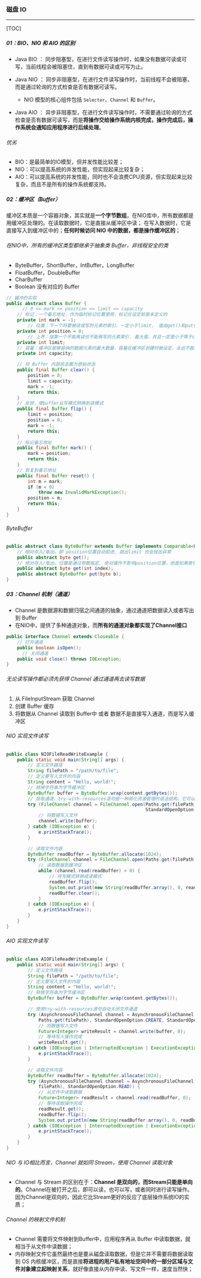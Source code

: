 ### 磁盘 IO

------

[TOC]


##### 01：BIO、NIO 和 AIO 的区别

- Java BIO ： 同步阻塞型，在进行文件读写操作时，如果没有数据可读或可写，当前线程会被阻塞住，直到有数据可读或可写为止。
- Java NIO ： 同步非阻塞型，在进行文件读写操作时，当前线程不会被阻塞，而是通过轮询的方式检查是否有数据可读写。
  - NIO 模型的核心组件包括 `Selector`、`Channel` 和 `Buffer`。

- Java AIO ： 异步非阻塞型，在进行文件读写操作时，不需要通过轮询的方式检查是否有数据可读写，而是**将操作交给操作系统内核完成，操作完成后，操作系统会通知应用程序进行后续处理**。

###### 优劣

- BIO：是最简单的IO模型，但并发性能比较差；
- NIO：可以提高系统的并发性能，但实现起来比较复杂；
- AIO：可以提高系统的并发性能，同时也不会浪费CPU资源，但实现起来比较复杂，而且不是所有的操作系统都支持。

##### 02：缓冲区（Buffer）

​	缓冲区本质是一个容器对象，其实就是**一个字节数组**，在NIO库中，所有数据都是用缓冲区处理的。在读取数据时，它是直接从缓冲区中读； 在写入数据时，它是直接写入到缓冲区中的；**任何时候访问 NIO 中的数据，都是操作缓冲区的**；

###### 在NIO中，所有的缓冲区类型都继承于抽象类 Buffer，非线程安全的类

- ByteBuffer，ShortBuffer，IntBuffer，LongBuffer
- FloatBuffer，DoubleBuffer
- CharBuffer
- Boolean 没有对应的 Buffer

```java
// 缓冲的实现
public abstract class Buffer {
	  // 0 <= mark <= position <= limit <= capacity 
    // 标记：一个备忘地址，作为临时标记位置使用，标记在设定前是未定义的
    private int mark = -1;
		// 位置：下一个将要被读或写的元素的索引，一定小于limit， 值由get()和put()方法的调用来更新
    private int position = 0;
		// 上界：指第一个不能再读也不能再写的元素索引. 最大值，并且一定是小于等于capacity的
    private int limit;
    // 容量：缓冲区能够容纳的数据元素的最大数量，容量在缓冲区创建时被设定，永远不能改变
    private int capacity;

  	// 将 Buffer 内部状态置为原始状态
  	public final Buffer clear() {
        position = 0;
        limit = capacity;
        mark = -1;
        return this;
    }
  	// 反转，使buffer从写模式转换到读模式
  	public final Buffer flip() {
        limit = position;
        position = 0;
        mark = -1;
        return this;
    }
  	// 标记备忘地址
  	public final Buffer mark() {
        mark = position;
        return this;
    }
  	// 恢复到备忘地址
    public final Buffer reset() {
        int m = mark;
        if (m < 0)
            throw new InvalidMarkException();
        position = m;
        return this;
    }
}
```

###### ByteBuffer

```java
public abstract class ByteBuffer extends Buffer implements Comparable<ByteBuffer>{
    // 相对存入/取出，即 position位置自动前进, 超出limit 也会抛出异常
    public abstract byte get();
    // 绝对存入/取出，位置是通过参数指定, 绝对操作不影响position位置，但是如果索引位置超出limit，则会抛出IndexOutOfBoundsException；
    public abstract byte get(int index);
    public abstract ByteBuffer put(byte b);
}
```

##### 03：Channel 机制（通道）

- Channel 是数据源和数据归宿之间通道的抽象，通过通道把数据读入或者写出到 Buffer
- 在NIO中，提供了多种通道对象，而**所有的通道对象都实现了Channel接口**

```java
public interface Channel extends Closeable {
    // 打开通道
    public boolean isOpen();
	  // 关闭通道
    public void close() throws IOException;
}
```

###### 无论读写操作都必须先获得 Channel 通过通道再去读写数据 

1. 从 FileInputStream 获取 Channel
2. 创建 Buffer 缓存
3. 将数据从 Channel 读取到 Buffer中 或者 数据不是直接写入通道，而是写入缓冲区 

###### NIO 实现文件读写

```java
public class NIOFileReadWriteExample {
    public static void main(String[] args) {
        // 定义文件路径
        String filePath = "/path/to/file";
        // 定义要写入文件的内容
        String content = "Hello, world!";
        // 转换字符串为字节缓冲区
        ByteBuffer buffer = ByteBuffer.wrap(content.getBytes());
        // 获取通道，try-with-resources语句是一种简化资源管理的语法结构，它可以自动关闭实现了java.lang.AutoCloseable接口的资源
        try (FileChannel channel = FileChannel.open(Paths.get(filePath), StandardOpenOption.CREATE, 
                                                    StandardOpenOption.WRITE)) {
            // 将数据写入文件
            channel.write(buffer);
        } catch (IOException e) {
            e.printStackTrace();
        }

        // 读取文件内容
        ByteBuffer readBuffer = ByteBuffer.allocate(1024);
        try (FileChannel channel = FileChannel.open(Paths.get(filePath), StandardOpenOption.READ)) {
            // 读取数据到缓冲区
            while (channel.read(readBuffer) > 0) {
                // 将写模式转换成读模式
                readBuffer.flip();
                System.out.print(new String(readBuffer.array(), 0, readBuffer.limit()));
                readBuffer.clear();
            }
        } catch (IOException e) {
            e.printStackTrace();
        }
    }
}
```

###### AIO 实现文件读写

```java
public class AIOFileReadWriteExample {
    public static void main(String[] args) {
        // 定义文件路径
        String filePath = "/path/to/file";
        // 定义要写入文件的内容
        String content = "Hello, world!";
        // 转换字符串为字节缓冲区
        ByteBuffer buffer = ByteBuffer.wrap(content.getBytes());

        // 使用try-with-resources语句自动关闭文件通道
        try (AsynchronousFileChannel channel = AsynchronousFileChannel.open(
            Paths.get(filePath), StandardOpenOption.CREATE, StandardOpenOption.WRITE)) {
            // 将数据写入文件
            Future<Integer> writeResult = channel.write(buffer, 0);
            // 等待写入操作完成
            writeResult.get(); 
        } catch (IOException | InterruptedException | ExecutionException e) {
            e.printStackTrace();
        }

        // 读取文件内容
        ByteBuffer readBuffer = ByteBuffer.allocate(1024);
        try (AsynchronousFileChannel channel = AsynchronousFileChannel.open(Paths.get(
            filePath), StandardOpenOption.READ)) {
            // 从文件中读取数据
            Future<Integer> readResult = channel.read(readBuffer, 0);
            // 等待读取操作完成
            readResult.get(); 
            readBuffer.flip();
            System.out.println(new String(readBuffer.array(), 0, readBuffer.limit()));
        } catch (IOException | InterruptedException | ExecutionException e) {
            e.printStackTrace();
        }
    }
}
```

###### NIO 与 IO相比而言，Channel 就如同 Stream，使用 Channel 读取对象

- Channel 与 Stream 的区别在于：**Channel 是双向的，而Stream只能是单向的**。Channel在被打开之后，即可以读，也可以写，或者同时进行读写操作。 因为Channel是双向的，因此它比Stream更好的反应了底层操作系统IO的实质；

###### Channel 的映射文件机制

- Channel 需要将文件映射到Buffer中，应用程序再从 Buffer 中读取数据，就相当于从文件中读数据；
- 内存映射文件它虽然最终也是要从磁盘读取数据，但是它并不需要将数据读取到 OS 内核缓冲区，而是直接**将进程的用户私有地址空间中的一部分区域与文件对象建立起映射关系**，就好像直接从内存中读、写文件一样，速度当然快；
